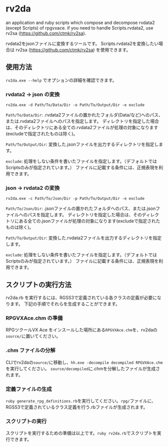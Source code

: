 rv2da
=====

an application and ruby scripts which compose and decompose rvdata2 (except Scripts) of rpgvxace.
if you need to handle Scripts.rvdata2, use rv2sa (https://github.com/ctmk/rv2sa).

rvdata2をjsonファイルに変換するツールです。
Scripts.rvdata2を変換したい場合は rv2sa (https://github.com/ctmk/rv2sa) を使用できます。

## 使用方法

`rv2da.exe --help` でオプションの詳細を確認できます。

### rvdata2 -> json の変換

`rv2da.exe -d Path/To/Data/Dir -o Path/To/Output/Dir -e exclude`

`Path/To/Data/Dir`: .rvdata2ファイルの置かれたフォルダ(Data/など)へのパス、または.rvdata2ファイルへのパスを指定します。
ディレクトリを指定した場合は、そのディレクトリにある全ての.rvdata2ファイルが処理の対象になります(excludeで指定されたものは除く)。

`Path/To/Output/Dir`: 変換した.jsonファイルを出力するディレクトリを指定します。

`exclude`: 処理をしない条件を書いたファイルを指定します。（デフォルトではScriptsのみが指定されています。）
ファイルに記載する条件には、正規表現を利用できます。

### json -> rvdata2 の変換

`rv2da.exe -c Path/To/Json/Dir -p Path/To/Output/Dir -e exclude`

`Path/To/Json/Dir`: .jsonファイルの置かれたフォルダへのパス、または.jsonファイルへのパスを指定します。
ディレクトリを指定した場合は、そのディレクトリにある全ての.jsonファイルが処理の対象になります(excludeで指定されたものは除く)。

`Path/To/Output/Dir`: 変換した.rvdata2ファイルを出力するディレクトリを指定します。

`exclude`: 処理をしない条件を書いたファイルを指定します。（デフォルトではScriptsのみが指定されています。）
ファイルに記載する条件には、正規表現を利用できます。

## スクリプトの実行方法

rv2da.rb を実行するには、RGSS3で定義されている各クラスの定義が必要になります。
下記の手順でそれらを生成することができます。

### RPGVXAce.chm の準備

RPGツクールVX Ace をインスールした場所にある`RPGVXAce.chm`を、rv2daの`source/`に置いてください。

### .chm ファイルの分解

CLIでrv2daの`source/`に移動し、`hh.exe -decompile decompiled RPGVXAce.chm` を実行してください。
`source/decompiled`に.chmを分解したファイルが生成されます。

### 定義ファイルの生成

`ruby generate_rpg_definitions.rb`を実行してください。`rpg/`ファイルに、RGSS3で定義されているクラス定義を行う.rbファイルが生成されます。

### スクリプトの実行

スクリプトを実行するための準備は以上です。`ruby rv2da.rb`でスクリプトを実行できます。

